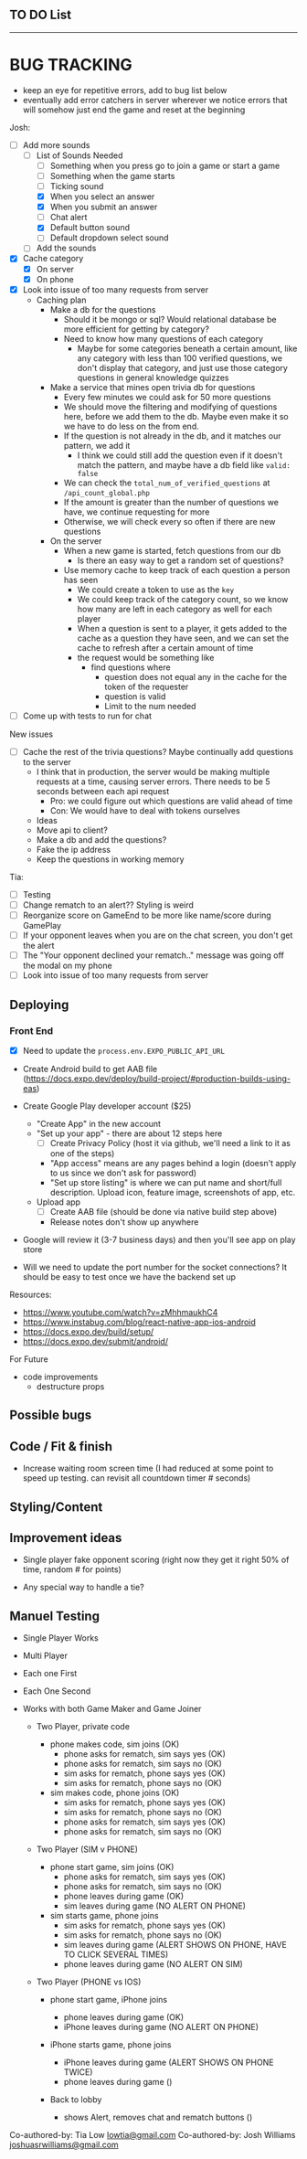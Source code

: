 ## TO DO List
***************************

 # BUG TRACKING
 - keep an eye for repetitive errors, add to bug list below
 - eventually add error catchers in server wherever we notice errors that will somehow just end the game and reset at the beginning

Josh:
- [ ] Add more sounds
  - [ ] List of Sounds Needed
    - [ ] Something when you press go to join a game or start a game
    - [ ] Something when the game starts
    - [ ] Ticking sound
    - [x] When you select an answer
    - [x] When you submit an answer
    - [ ] Chat alert
    - [x] Default button sound
    - [ ] Default dropdown select sound
  - [ ] Add the sounds
- [x] Cache category
  - [x] On server
  - [x] On phone
- [x] Look into issue of too many requests from server
  - Caching plan
    - Make a db for the questions
      - Should it be mongo or sql? Would relational database be more efficient for getting by category?
      - Need to know how many questions of each category
        - Maybe for some categories beneath a certain amount, like any category with less than 100 verified questions, we don't display that category, and just use those category questions in general knowledge quizzes
    - Make a service that mines open trivia db for questions
      - Every few minutes we could ask for 50 more questions
      - We should move the filtering and modifying of questions here, before we add them to the db. Maybe even make it so we have to do less on the from end.
      - If the question is not already in the db, and it matches our pattern, we add it
        - I think we could still add the question even if it doesn't match the pattern, and maybe have a db field like `valid: false`
      - We can check the `total_num_of_verified_questions` at `/api_count_global.php`
      - If the amount is greater than the number of questions we have, we continue requesting for more
      - Otherwise, we will check every so often if there are new questions
    - On the server
      - When a new game is started, fetch questions from our db
        - Is there an easy way to get a random set of questions?
      - Use memory cache to keep track of each question a person has seen
        - We could create a token to use as the `key`
        - We could keep track of the category count, so we know how many are left in each category as well for each player
        - When a question is sent to a player, it gets added to the cache as a question they have seen, and we can set the cache to refresh after a certain amount of time
        - the request would be something like
          - find questions where
            - question does not equal any in the cache for the token of the requester
            - question is valid
            - Limit to the num needed
- [ ] Come up with tests to run for chat

New issues 
- [ ] Cache the rest of the trivia questions? Maybe continually add questions to the server
    - I think that in production, the server would be making multiple requests at a time, causing server errors. There needs to be 5 seconds between each api request
      - Pro: we could figure out which questions are valid ahead of time
      - Con: We would have to deal with tokens ourselves
    - Ideas
     -  Move api to client?
     -  Make a db and add the questions?
     -  Fake the ip address
     -  Keep the questions in working memory

Tia: 
- [ ] Testing
- [ ] Change rematch to an alert?? Styling is weird
- [ ] Reorganize score on GameEnd to be more like name/score during GamePlay
- [ ] If your opponent leaves when you are on the chat screen, you don't get the alert
- [ ] The "Your opponent declined your rematch.." message was going off the modal on my phone
- [ ] Look into issue of too many requests from server

## Deploying
### Front End
- [x] Need to update the `process.env.EXPO_PUBLIC_API_URL`
- Create Android build to get AAB file (https://docs.expo.dev/deploy/build-project/#production-builds-using-eas) 
- Create Google Play developer account ($25)
  - "Create App" in the new account
  - "Set up your app" - there are about 12 steps here
    - [ ] Create Privacy Policy (host it via github, we'll need a link to it as one of the steps)
    - "App access" means are any pages behind a login (doesn't apply to us since we don't ask for password)
    - "Set up store listing" is where we can put name and short/full description. Upload icon, feature image, screenshots of app, etc.
  - Upload app
    - [ ] Create AAB file (should be done via native build step above)
    - Release notes don't show up anywhere
- Google will review it (3-7 business days) and then you'll see app on play store

- Will we need to update the port number for the socket connections? It should be easy to test once we have the backend set up

Resources:
- https://www.youtube.com/watch?v=zMhhmaukhC4
- https://www.instabug.com/blog/react-native-app-ios-android
- https://docs.expo.dev/build/setup/
- https://docs.expo.dev/submit/android/


For Future
- code improvements
  - destructure props


## Possible bugs

## Code / Fit & finish
- Increase waiting room screen time (I had reduced at some point to speed up testing. can revisit all countdown timer # seconds)

## Styling/Content

## Improvement ideas
* Single player fake opponent scoring (right now they get it right 50% of time, random # for points)
- Any special way to handle a tie?

## Manuel Testing
- Single Player Works
- Multi Player
- Each one First
- Each One Second
- Works with both Game Maker and Game Joiner 

  - Two Player, private code
    - phone makes code, sim joins (OK)
        - phone asks for rematch, sim says yes (OK)
        - phone asks for rematch, sim says no (OK)
        - sim asks for rematch, phone says yes (OK)
        - sim asks for rematch, phone says no (OK)
    - sim makes code, phone joins (OK)
        - sim asks for rematch, phone says yes (OK)
        - sim asks for rematch, phone says no (OK)
        - phone asks for rematch, sim says yes (OK)
        - phone asks for rematch, sim says no (OK)

  - Two Player (SIM v PHONE)
    - phone start game, sim joins (OK)
        - phone asks for rematch, sim says yes (OK)
        - phone asks for rematch, sim says no (OK)
        - phone leaves during game (OK)
        - sim leaves during game (NO ALERT ON PHONE)
    - sim starts game, phone joins
        - sim asks for rematch, phone says yes (OK)
        - sim asks for rematch, phone says no (OK)
        - sim leaves during game (ALERT SHOWS ON PHONE, HAVE TO CLICK SEVERAL TIMES)
        - phone leaves during game (NO ALERT ON SIM)

  - Two Player (PHONE vs IOS)
    - phone start game, iPhone joins
        - phone leaves during game (OK)
        - iPhone leaves during game (NO ALERT ON PHONE)
    - iPhone starts game, phone joins
        - iPhone leaves during game (ALERT SHOWS ON PHONE TWICE)
        - phone leaves during game ()

    - Back to lobby
      - shows Alert, removes chat and rematch buttons ()


Co-authored-by: Tia Low <lowtia@gmail.com>
Co-authored-by: Josh Williams <joshuasrwilliams@gmail.com>

